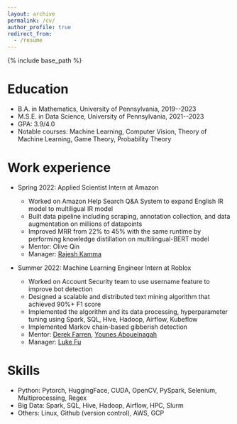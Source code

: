 ```yaml
---
layout: archive
permalink: /cv/
author_profile: true
redirect_from:
  - /resume
---
```


{% include base_path %}

Education
======
* B.A. in Mathematics, University of Pennsylvania, 2019--2023
* M.S.E. in Data Science, University of Pennsylvania, 2021--2023
* GPA: 3.9/4.0
* Notable courses: Machine Learning, Computer Vision, Theory of Machine Learning, Game Theory, Probability Theory

Work experience
======
* Spring 2022: Applied Scientist Intern at Amazon
  * Worked on Amazon Help Search Q&A System to expand English IR model to multiligual IR model 
  * Built data pipeline including scraping, annotation collection, and data augmentation on millions of datapoints
  * Improved MRR from 22% to 45% with the same runtime by performing knowledge distillation on multilingual-BERT model
  * Mentor: Olive Qin
  * Manager: [Rajesh Kamma](https://www.linkedin.com/in/rajesh-kamma-b1476837/)

* Summer 2022: Machine Learning Engineer Intern at Roblox
  * Worked on Account Security team to use username feature to improve bot detection
  * Designed a scalable and distributed text mining algorithm that achieved 90%+ F1 score
  * Implemented the algorithm and its data processing, hyperparameter tuning using Spark, SQL, Hive, Hadoop, Airflow, Kubeflow
  * Implemented Markov chain-based gibberish detection
  * Mentor: [Derek Farren](https://www.linkedin.com/in/derekfarren/), [Younes Abouelnagah](https://www.linkedin.com/in/younosnaga/)
  * Manager: [Luke Fu](https://www.linkedin.com/in/luke-fu-93455a122/)
  
Skills
======
* Python: Pytorch, HuggingFace, CUDA, OpenCV, PySpark, Selenium, Multiprocessing, Regex
* Big Data: Spark, SQL, Hive, Hadoop, Airflow, HPC, Slurm
* Others: Linux, Github (version control), AWS, GCP
